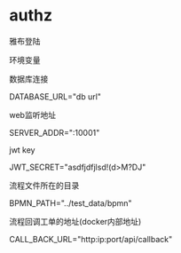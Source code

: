 # authz

雅布登陆

环境变量

数据库连接

DATABASE_URL="db url"

web监听地址

SERVER_ADDR=":10001"

jwt key

JWT_SECRET="asdfjdfjlsd!(d>M?DJ"


流程文件所在的目录

BPMN_PATH="../test_data/bpmn"

流程回调工单的地址(docker内部地址)

CALL_BACK_URL="http:ip:port/api/callback"
